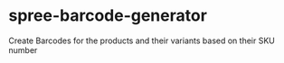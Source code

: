 spree-barcode-generator
=======================

Create Barcodes for the products and their variants based on their SKU number
